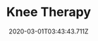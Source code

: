 ---
templateKey: blog-post
featuredpost: false
date: 2020-03-01T03:43:43.711Z
featuredimage: /img/quest_bg5.png
imgBg: quest_bg5
title: Knee Therapy
description: George needs a hot pepper to soothe his aching knee
reward: 200 & 1 Friendship heart
tags:
  - Mail
  - summer
  - Summer 25
  - George
  - Hot Pepper
---